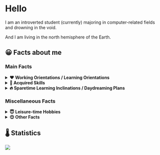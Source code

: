 #  Hello
I am an introverted student (currently) majoring in computer-related fields and drowning in the void.

And I am living in the north hemisphere of the Earth.

## 😀 Facts about me
### Main Facts
<details>
  <summary><b> ❤ Working Orientations / Learning Orientations </b></summary>
<pre><b>Scheduled Learning Orientations</b>: 
  Computer Science 
<b>Preferred Choices:</b>: 
  Machine Learning (Deep Learning), Human-Computer Interaction, Computer Vision,
  Computer Graphics, Gaming Technologies, User Interface Designing 
<b>Acceptable Choices:</b>: 
  Miscellaneous directions are all acceptable</pre>
</details>

<details>
  <summary><b> 🌟 Acquired Skills </b></summary><pre>
  <b>Frequently Used Programming Languages</b>: 
    Python3, C++, TypeScript/JavaScript
  <b>Learned Frameworks & Tools</b>:
    - Frontend Techniques: Vue.js
    - Artificial Intelligence: PyTorch, OpenCV
    - Computer Graphics: WebGL</pre>
</details>


<details>
  <summary><b> 🔥 Sparetime Learning Inclinations / Daydreaming Plans </b></summary>
<pre>
  <b>Tools & Frameworks</b>: 
    PyTorch, OpenCV, Vulkan?, WebGL/WebGPU, Graphics/Game Engines
  <b>Programming Languages</b>: 
    C#*, TypeScript, C++ (C++23 & STL)*, Python, SHader Languages
  <b>Concepts & Fields</b>: 
    XR, Interaction, Game Development
  <b>Other</b>: 
    Third (human) language acquisition</pre>

*. Ongoing Plan
</details>

### Miscellaneous Facts

<details>
  <summary><b> 😇 Leisure-time Hobbies</b></summary>
<pre>
  <b>Playing Games:</b> 
    Mainly TCG(Rougelike), RPG(Open World, ARPG, JRPG), SIM/SLG(Sandbox,Tower Defense). 
    (But PVE/Single-Player games Only)
  <b>Wandering in Cyberspace:</b> 
    Videos & News & Memes
  <b>Watching Anime:</b>
  <b>Listening to Music:</b>
  <b>Enjoying Dishes: (Without Spicy Dishes)</b>
</pre>
</details>

<details>
  <summary><b> 😊 Other Facts</b></summary>
<pre>Wondering if the world can become more INNOVATIVE, more INCLUSIVE, more FREE and more EQUAL.
Crazy stargazer. Now starring repos that are INNOVATIVE, CREATIVE and made with FUN.</pre>
</details>


## 🌡 Statistics<br/>
![](https://github-readme-stats.vercel.app/api/top-langs/?username=aeroraven&line_height=21&theme=vue&layout=compact&langs_count=16)



